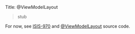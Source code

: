 Title: @ViewModelLayout

> stub

For now, see <a href="https://issues.apache.org/jira/browse/ISIS-970">ISIS-970</a> and <a href="https://github.com/apache/isis/blob/master/core/applib/src/main/java/org/apache/isis/applib/annotation/ViewModelLayout.java">@ViewModelLayout</a> source code.

